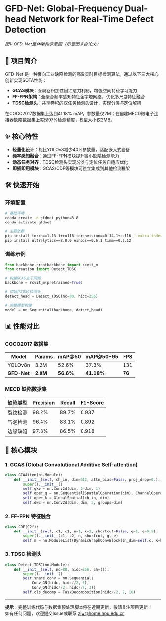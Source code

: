 # GFD-Net: Global-Frequency Dual-head Network for Real-Time Defect Detection

 
*图1: GFD-Net整体架构示意图（示意图来自论文）*

## 📖 项目简介
GFD-Net 是一种面向工业缺陷检测的高效实时目标检测算法，通过以下三大核心创新实现SOTA性能：
- **GCAS模块**：全局卷积加性自注意力机制，增强空间特征学习能力
- **FF-FPN架构**：全聚合频率感知特征金字塔网络，优化多尺度特征融合
- **TDSC检测头**：共享卷积的双任务检测头设计，实现分类与定位解耦

在COCO2017数据集上达到41.18% mAP，参数量仅2M；在自建MECD微电子连接器缺陷数据集上实现97%检测精度，模型大小仅2MB。



## ✨ 核心特性
- **轻量化设计**：相比YOLOv8减少40%参数量，适配嵌入式设备
- **频率感知融合**：通过FF-FPN模块提升微小缺陷检测能力
- **动态任务对齐**：TDSC检测头实现分类与定位任务自适应优化
- **即插即用模块**：GCAS/CDF等模块可独立集成到其他检测框架

## 🛠️ 快速开始

### 环境配置
```bash
# 基础环境
conda create -n gfdnet python=3.8
conda activate gfdnet

# 主要依赖
pip install torch==1.13.1+cu116 torchvision==0.14.1+cu116 --extra-index-url https://download.pytorch.org/whl/cu116
pip install ultralytics==8.0.0 einops==0.6.1 timm==0.6.12
```

### 训练示例
```python
from backbone.creatbackbone import rcvit_m
from creation import Detect_TDSC

# 构建GCAS主干网络
backbone = rcvit_m(pretrained=True)

# 初始化TDSC检测头
detect_head = Detect_TDSC(nc=80, hidc=256)

# 完整模型构建
model = nn.Sequential(backbone, detect_head)
```

## 📊 性能对比
### COCO2017 数据集
| Model       | Params | mAP@50 | mAP@50-95 | FPS  |
|-------------|--------|--------|-----------|------|
| YOLOv8n     | 3.2M   | 52.6%  | 37.3%     | 131  |
| **GFD-Net** | **2.0M** | **56.6%** | **41.18%** | **76** |

### MECD 缺陷数据集
| 缺陷类型   | Precision | Recall | F1-Score |
|------------|-----------|--------|----------|
| 裂纹检测   | 98.2%     | 89.7%  | 0.937    |
| 气泡检测   | 96.4%     | 83.1%  | 0.892    |
| 边缘缺陷   | 97.8%     | 86.5%  | 0.918    |

## 🧩 核心模块
### 1. GCAS (Global Convolutional Additive Self-attention)
```python
class GCAAtten(nn.Module):
    def __init__(self, ch_in, dim=512, attn_bias=False, proj_drop=0.):
        super().__init__()
        self.qkv = nn.Conv2d(dim, 3*dim, 1)
        self.oper_q = nn.Sequential(SpatialOperation(dim), ChannelOperation(dim))
        self.oper_k = GlobalSpatial(ch_in, dim)
        self.dwc = nn.Conv2d(dim, dim, 3, groups=dim)
```

### 2. FF-FPN 特征融合
```python
class CDF(C2f):
    def __init__(self, c1, c2, n=1, k=2, shortcut=False, g=1, e=0.5):
        super().__init__(c1, c2, n, shortcut, g, e)
        self.m = nn.ModuleList(DynamicGraphConvBlock(in_dim=self.c, K=k) for _ in range(n))
```

### 3. TDSC 检测头
```python
class Detect_TDSC(nn.Module):
    def __init__(self, nc=80, hidc=256, ch=()):
        super().__init__()
        self.share_conv = nn.Sequential(
            Conv_GN(hidc, hidc//2, 3), 
            Conv_GN(hidc//2, hidc//2, 3))
        self.cls_decomp = TaskDecomposition(hidc//2, 2, 16)
```


---
**提示**：完整训练代码与数据集预处理脚本将在近期更新，敬请关注项目更新！  
如有任何问题，欢迎提交Issue或联系 zjw@home.hpu.edu.cn
